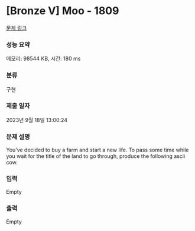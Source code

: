 # [Bronze V] Moo - 1809 

[문제 링크](https://www.acmicpc.net/problem/1809) 

### 성능 요약

메모리: 98544 KB, 시간: 180 ms

### 분류

구현

### 제출 일자

2023년 9월 18일 13:00:24

### 문제 설명

<p>You’ve decided to buy a farm and start a new life. To pass some time while you wait for the title of the land to go through, produce the following ascii cow.</p>

### 입력 

 Empty

### 출력 

 Empty

